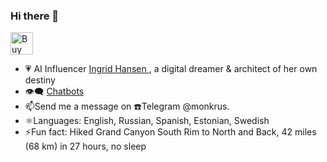 ### Hi there 👋



<a href='https://ko-fi.com/O4O01N4HR' target='_blank'><img height='36' style='border:0px;height:36px;' src='https://cdn.ko-fi.com/cdn/kofi2.png?v=2' border='0' alt='Buy Me a Coffee at ko-fi.com' /></a>
- 💗 AI Influencer [Ingrid Hansen ](https://www.instagram.com/norskingy/), a digital dreamer & architect of her own destiny
- 👁️‍🗨️ [Chatbots](https://github.com/monkrus/ConvoBots)
- 📫Send me a message on ☎️Telegram @monkrus.
- ⚛️Languages: English, Russian, Spanish, Estonian, Swedish 
- ⚡Fun fact: Hiked Grand Canyon South Rim to North and Back, 42 miles (68 km) in 27 hours, no sleep

